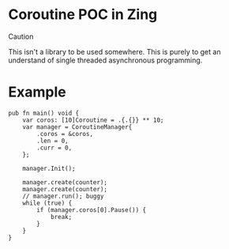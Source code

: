 # Coroutine POC in Zing

>[!CAUTION]
> This isn't a library to be used somewhere. This is purely to get an understand of single threaded asynchronous programming.

# Example

```zig
pub fn main() void {
    var coros: [10]Coroutine = .{.{}} ** 10;
    var manager = CoroutineManager{
        .coros = &coros,
        .len = 0,
        .curr = 0,
    };

    manager.Init();

    manager.create(counter);
    manager.create(counter);
    // manager.run(); buggy
    while (true) {
        if (manager.coros[0].Pause()) {
            break;
        }
    }
}
```
